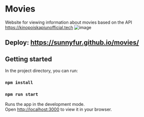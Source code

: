 # Movies

Website for viewing information about movies based on the API https://kinopoiskapiunofficial.tech
![image](https://user-images.githubusercontent.com/45349348/218262978-53fe7619-f61d-4a02-a6a7-b217ee360f5f.png)
## Deploy: https://sunnyfur.github.io/movies/
## Getting started

In the project directory, you can run:

### `npm install`

### `npm run start`

Runs the app in the development mode.\
Open [http://localhost:3000](http://localhost:3000) to view it in your browser.
